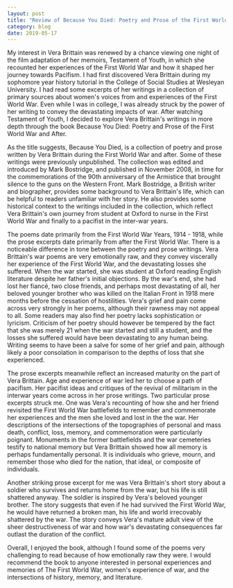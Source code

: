 ```yaml
---
layout: post
title: "Review of Because You Died: Poetry and Prose of the First World War and After by Vera Brittain"
category: blog
date: 2019-05-17
---
```

My interest in Vera Brittain was renewed by a chance viewing one night of the film adaptation of her memoirs, Testament of Youth, in which she recounted her experiences of the First World War and how it shaped her journey towards Pacifism. I had first discovered Vera Brittain during my sophomore year history tutorial in the College of Social Studies at Wesleyan University. I had read some excerpts of her writings in a collection of primary sources about women's voices from and experiences of the First World War. Even while I was in college, I was already struck by the power of her writing to convey the devastating impacts of war. After watching Testament of Youth, I decided to explore Vera Brittain's writings in more depth through the book Because You Died: Poetry and Prose of the First World War and After.

As the title suggests, Because You Died, is a collection of poetry and prose written by Vera Brittain during the First World War and after. Some of these writings were previously unpublished. The collection was edited and introduced by Mark Bostridge, and published in November 2008, in time for the commemorations of the 90th anniversary of the Armistice that brought silence to the guns on the Western Front. Mark Bostridge, a British writer and biographer, provides some background to Vera Brittain's life, which can be helpful to readers unfamiliar with her story. He also provides some historical context to the writings included in the collection, which reflect Vera Brittain's own journey from student at Oxford to nurse in the First World War and finally to a pacifist in the inter-war years.

The poems date primarily from the First World War Years, 1914 - 1918, while the prose excerpts date primarily from after the First World War. There is a noticeable difference in tone between the poetry and prose writings. Vera Brittain's war poems are very emotionally raw, and they convey viscerally her experience of the First World War, and the devastating losses she suffered. When the war started, she was student at Oxford reading English literature despite her father's initial objections. By the war's end, she had lost her fiancé, two close friends, and perhaps most devastating of all, her beloved younger brother who was killed on the Italian Front in 1918 mere months before the cessation of hostilities. Vera's grief and pain come across very strongly in her poems, although their rawness may not appeal to all. Some readers may also find her poetry lacks sophistication or lyricism. Criticism of her poetry should however be tempered by the fact that she was merely 21 when the war started and still a student, and the losses she suffered would have been devastating to any human being. Writing seems to have been a salve for some of her grief and pain, although likely a poor consolation in comparison to the depths of loss that she experienced. 

The prose excerpts meanwhile reflect an increased maturity on the part of Vera Brittain. Age and experience of war led her to choose a path of pacifism. Her pacifist ideas and critiques of the revival of militarism in the interwar years come across in her prose writings. Two particular prose excerpts struck me. One was Vera's recounting of how she and her friend revisited the First World War battlefields to remember and commemorate her experiences and the men she loved and lost in the the war. Her descriptions of the intersections of the topographies of personal and mass death, conflict, loss, memory, and commemoration were particularly poignant. Monuments in the former battlefields and the war cemeteries testify to national memory but Vera Brittain showed how all memory is perhaps fundamentally personal. It is individuals who grieve, mourn, and remember those who died for the nation, that ideal, or composite of individuals. 

Another striking prose excerpt for me was Vera Brittain's short story about a soldier who survives and returns home from the war, but his life is still shattered anyway. The soldier is inspired by Vera's beloved younger brother. The story suggests that even if he had survived the First World War, he would have returned a broken man, his life and world irrecovably shattered by the war. The story conveys Vera's mature adult view of the sheer destructiveness of war and how war's devastating consequences far outlast the duration of the conflict. 

Overall, I enjoyed the book, although I found some of the poems very challenging to read because of how emotionally raw they were. I would recommend the book to anyone interested in personal experiences and memories of The First World War, women's experience of war, and the intersections of history, memory, and literature.
